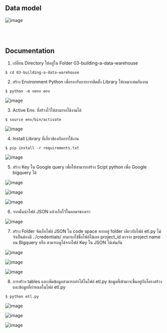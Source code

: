 ## Data model
![image](https://github.com/Fooklnwza007/dw-and-bi/assets/131597296/1b9ee674-53ad-440c-8658-0d389043fc8c)



<br>
<br>

## Documentation

1. เปลี่ยน Directory ให้อยู่ใน Folder 03-building-a-data-warehouse
```
$ cd 03-building-a-data-warehouse
```
2. สร้าง Environment Python เพื่อรองรับการการติดตั้ง Library ให้เหมาะสมกับงาน
```
$ python -m venv env 
```
![image](https://github.com/Fooklnwza007/dw-and-bi/assets/131597296/7f80f470-cd70-4206-b9b7-43f9fa07c69b)




3. Active Env. ที่สร้างไว้ให้สามารถใช้งานได้
```
$ source env/bin/activate
```
![image](https://github.com/Fooklnwza007/dw-and-bi/assets/131597296/ff31e8ac-0cce-42a7-94be-879a5d37e460)



4. Install Library ที่เกี่ยวข้องกับการใช้งาน
```
$ pip install -r requirements.txt
```
![image](https://github.com/Fooklnwza007/dw-and-bi/assets/131597296/465aaf0c-a82b-4518-abb1-4b53ccb113a3)


5. สร้าง Key ใน Google query เพื่อให้สามารถสร้าง Scipt python เพื่อ Google bigquery ได้

![image](https://github.com/Fooklnwza007/dw-and-bi/assets/131597296/6d607f26-a01a-4e71-b52b-98a623751b18)

![image](https://github.com/Fooklnwza007/dw-and-bi/assets/131597296/2ead132f-6167-48fe-b1ad-1c29e0ce4808)

![image](https://github.com/Fooklnwza007/dw-and-bi/assets/131597296/733da1c7-2b81-4d27-b1c7-03efd015dcb8)


6. จากนั้นนำไฟล์ JSON แล้วเก็บไว้ในคอมฯของเรา

![image](https://github.com/Fooklnwza007/dw-and-bi/assets/131597296/9c811f09-917f-496a-b9b8-0e4f502abc1a)

7. สร้าง Folder จัดเก็บไฟล์ JSON ใน code space หากอยู่ folder เดียวกับไฟล์ etl.py ไม่จำเป็นต้องมี ../credentials/ สามารถใช้ชื่อไฟล์ได้เลย
project_id มาจาก project name บน Bigquery หรือ สามารถดูได้จากไฟล์ Key ใน JSON ได้เช่นกัน

![image](https://github.com/Fooklnwza007/dw-and-bi/assets/131597296/6273ec6c-2070-45ab-9b4d-692dd9617df4)

![image](https://github.com/Fooklnwza007/dw-and-bi/assets/131597296/6c9f511d-90b4-4767-b534-7f77548fe28e)

![image](https://github.com/Fooklnwza007/dw-and-bi/assets/131597296/a6c75f51-cf69-48bc-9296-ca0599e22d98)

8. การสร้าง tables และเพิ่มข้อมูลสามารถทำได้ในไฟล์ etl.py ข้อมูลที่เข้ามาจะขึ้นอยู่กับโครงสร้าง และข้อมูลที่กำหนดในไฟล์ etl.py
```
$ python etl.py
```
![image](https://github.com/Fooklnwza007/dw-and-bi/assets/131597296/541c96e7-0a5d-4c90-ab64-608429e37f4d)

![image](https://github.com/Fooklnwza007/dw-and-bi/assets/131597296/6e44caf6-d69f-406e-bfde-a04b9459e684)

![image](https://github.com/Fooklnwza007/dw-and-bi/assets/131597296/17e87162-7fe2-49e6-b79d-cdcefa16783b)
